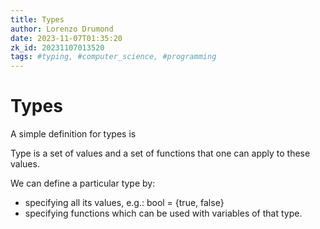 ```yaml
---
title: Types
author: Lorenzo Drumond
date: 2023-11-07T01:35:20
zk_id: 20231107013520
tags: #typing, #computer_science, #programming
---
```



# Types

A simple definition for types is

Type is a set of values and a set of functions that one can apply to these values.

We can define a particular type by:
- specifying all its values, e.g.: bool = {true, false}
- specifying functions which can be used with variables of that type.
